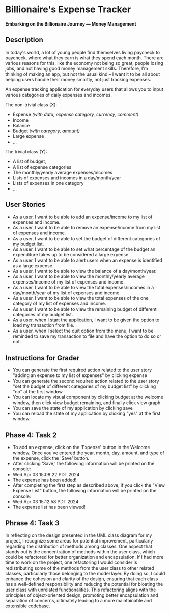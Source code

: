 # Billionaire's Expense Tracker
#### Embarking on the Billionaire Journey — Money Management

## Description

In today's world, a lot of young people find themselves living paycheck to paycheck, where what they earn is what they spend each month. There are various reasons for this, like the economy not being so great, people losing jobs, and not having good money management skills. Therefore, I'm thinking of making an app, but not the usual kind – I want it to be all about helping users handle their money smartly, not just tracking expenses.

An expense tracking application for everyday users that allows you to input various categories of daily expenses and incomes. 

The non-trivial class (X):
- Expense *(with data, expense category, currency, comment)*
- Income
- Balance
- Budget *(with category, amount)*
- Large expense
- ...

The trivial class (Y):
- A list of budget, 
- A list of expense categories
- The monthly/yearly average expenses/incomes
- Lists of expenses and incomes in a day/month/year
- Lists of expenses in one category
- ...

## User Stories
- As a user, I want to be able to add an expense/income to my list of expenses and income.
- As a user, I want to be able to remove an expense/income from my list of expenses and income.
- As a user, I want to be able to set the budget of different categories of my budget list.
- As a user, I want to be able to set what percentage of the budget an expenditure takes up to be considered a large expense.
- As a user, I want to be able to alert users when an expense is identified as a large expense.
- As a user, I want to be able to view the balance of a day/month/year.
- As a user, I want to be able to view the monthly/yearly average expenses/income of my list of expenses and income. 
- As a user, I want to be able to view the total expenses/incomes in a day/month/year of my list of expenses and income. 
- As a user, I want to be able to view the total expenses of the one category of my list of expenses and income.
- As a user, I want to be able to view the remaining budget of different categories of my budget list.
- As a user, when I start the application, I want to be given the option to load my transaction from file.
- As a user, when I select the quit option from the menu, I want to be reminded to save my transaction to file and have the option to do so or not.


## Instructions for Grader
- You can generate the first required action related to the user story "adding an expense to my list of expenses" by clicking expense
- You can generate the second required action related to the user story "set the budget of different categories of my budget list" by clicking "no" at the first window
- You can locate my visual component by clicking budget at the welcome window, then click view budget remaining, and finally click view graph
- You can save the state of my application by clicking save
- You can reload the state of my application by clicking "yes" at the first window

## Phase 4: Task 2
- To add an expense, click on the 'Expense' button in the Welcome window. Once you've entered the year, month, day, amount, and type of the expense, click the 'Save' button. 
- After clicking 'Save,' the following information will be printed on the console:
- Wed Apr 03 15:08:22 PDT 2024
- The expense has been added!
- After completing the first step as described above, if you click the "View Expense List" button, the following information will be printed on the console:
- Wed Apr 03 15:12:58 PDT 2024
- The expense list has been viewed!

## Phrase 4: Task 3
In reflecting on the design presented in the UML class diagram for my project, I recognize some areas for potential improvement, particularly regarding the distribution of methods among classes. One aspect that stands out is the concentration of methods within the user class, which could be refactored for better organization and encapsulation.
If I had more time to work on the project, one refactoring I would consider is redistributing some of the methods from the user class to other related classes, particularly those belonging to the model layer. By doing so, I could enhance the cohesion and clarity of the design, ensuring that each class has a well-defined responsibility and reducing the potential for bloating the user class with unrelated functionalities. This refactoring aligns with the principles of object-oriented design, promoting better encapsulation and separation of concerns, ultimately leading to a more maintainable and extensible codebase.
